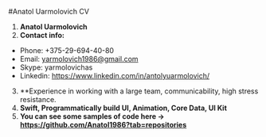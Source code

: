 #Anatol Uarmolovich CV
1. **Anatol Uarmolovich**
2. **Contact info:**
* Phone:   +375-29-694-40-80
* Email:     yarmolovich1986@gmail.com
* Skype:     yarmolovichas
* Linkedin: https://www.linkedin.com/in/antolyuarmolovich/
3. **Experience in working with a large team, communicability, high stress resistance.
4. **Swift, Programmatically build UI, Animation, Core Data, UI Kit**
5. **You can see some samples of code here -> https://github.com/Anatol1986?tab=repositories**
